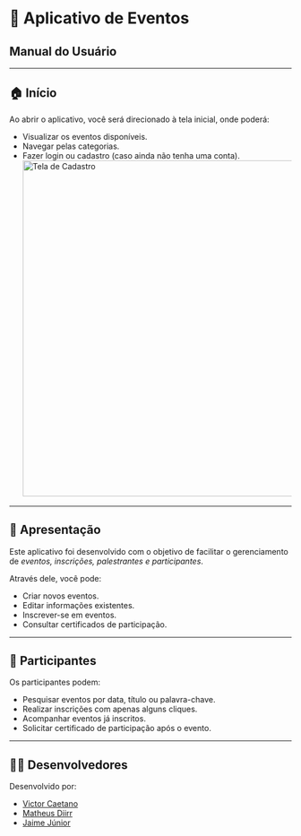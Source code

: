 # 📱 Aplicativo de Eventos  
## Manual do Usuário

---

## 🏠 Início

Ao abrir o aplicativo, você será direcionado à tela inicial, onde poderá:

- Visualizar os eventos disponíveis.
- Navegar pelas categorias.
- Fazer login ou cadastro (caso ainda não tenha uma conta).
  <img src="EventosProjeto/img/teladecadastrologin.png" alt="Tela de Cadastro" width="600"/>

---

## 🎯 Apresentação

Este aplicativo foi desenvolvido com o objetivo de facilitar o gerenciamento de *eventos, inscrições, palestrantes e participantes*.

Através dele, você pode:

- Criar novos eventos.
- Editar informações existentes.
- Inscrever-se em eventos.
- Consultar certificados de participação.

---

## 👥 Participantes

Os participantes podem:

- Pesquisar eventos por data, título ou palavra-chave.
- Realizar inscrições com apenas alguns cliques.
- Acompanhar eventos já inscritos.
- Solicitar certificado de participação após o evento.

---

## 👨‍💻 Desenvolvedores

Desenvolvido por:

- [Victor Caetano](https://github.com/victorcaetano2025)  
- [Matheus Diirr](https://github.com/davs22)
- [Jaime Júnior](https://github.com/okanjota)
